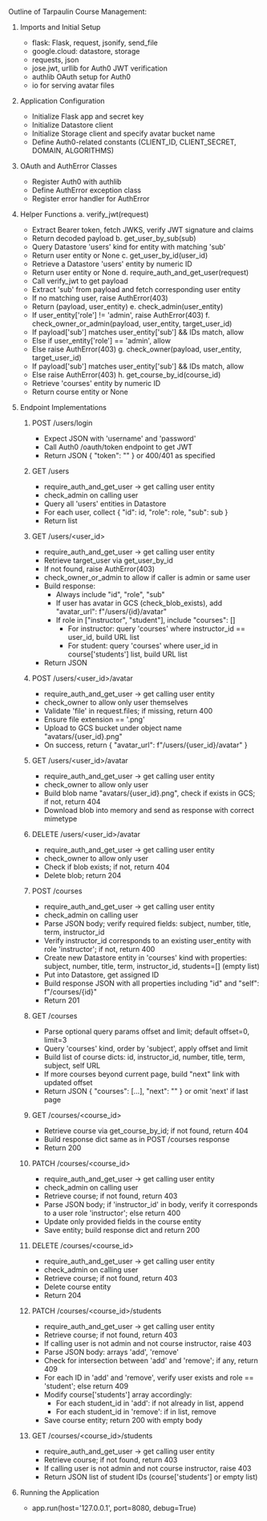 Outline of Tarpaulin Course Management:

1. Imports and Initial Setup
   - flask: Flask, request, jsonify, send_file
   - google.cloud: datastore, storage
   - requests, json
   - jose.jwt, urllib for Auth0 JWT verification
   - authlib OAuth setup for Auth0
   - io for serving avatar files

2. Application Configuration
   - Initialize Flask app and secret key
   - Initialize Datastore client
   - Initialize Storage client and specify avatar bucket name
   - Define Auth0-related constants (CLIENT_ID, CLIENT_SECRET, DOMAIN, ALGORITHMS)

3. OAuth and AuthError Classes
   - Register Auth0 with authlib
   - Define AuthError exception class
   - Register error handler for AuthError

4. Helper Functions
   a. verify_jwt(request)
      - Extract Bearer token, fetch JWKS, verify JWT signature and claims
      - Return decoded payload
   b. get_user_by_sub(sub)
      - Query Datastore 'users' kind for entity with matching 'sub'
      - Return user entity or None
   c. get_user_by_id(user_id)
      - Retrieve a Datastore 'users' entity by numeric ID
      - Return user entity or None
   d. require_auth_and_get_user(request)
      - Call verify_jwt to get payload
      - Extract 'sub' from payload and fetch corresponding user entity
      - If no matching user, raise AuthError(403)
      - Return (payload, user_entity)
   e. check_admin(user_entity)
      - If user_entity['role'] != 'admin', raise AuthError(403)
   f. check_owner_or_admin(payload, user_entity, target_user_id)
      - If payload['sub'] matches user_entity['sub'] && IDs match, allow
      - Else if user_entity['role'] == 'admin', allow
      - Else raise AuthError(403)
   g. check_owner(payload, user_entity, target_user_id)
      - If payload['sub'] matches user_entity['sub'] && IDs match, allow
      - Else raise AuthError(403)
   h. get_course_by_id(course_id)
      - Retrieve 'courses' entity by numeric ID
      - Return course entity or None

5. Endpoint Implementations

   1. POST /users/login
      - Expect JSON with 'username' and 'password'
      - Call Auth0 /oauth/token endpoint to get JWT
      - Return JSON { "token": "<JWT>" } or 400/401 as specified

   2. GET /users
      - require_auth_and_get_user -> get calling user entity
      - check_admin on calling user
      - Query all 'users' entities in Datastore
      - For each user, collect { "id": id, "role": role, "sub": sub }
      - Return list

   3. GET /users/<user_id>
      - require_auth_and_get_user -> get calling user entity
      - Retrieve target_user via get_user_by_id
      - If not found, raise AuthError(403)
      - check_owner_or_admin to allow if caller is admin or same user
      - Build response:
        - Always include "id", "role", "sub"
        - If user has avatar in GCS (check_blob_exists), add "avatar_url": f"/users/{id}/avatar"
        - If role in ["instructor", "student"], include "courses": []
          - For instructor: query 'courses' where instructor_id == user_id, build URL list
          - For student: query 'courses' where user_id in course['students'] list, build URL list
      - Return JSON

   4. POST /users/<user_id>/avatar
      - require_auth_and_get_user -> get calling user entity
      - check_owner to allow only user themselves
      - Validate 'file' in request.files; if missing, return 400
      - Ensure file extension == '.png'
      - Upload to GCS bucket under object name "avatars/{user_id}.png"
      - On success, return { "avatar_url": f"/users/{user_id}/avatar" }

   5. GET /users/<user_id>/avatar
      - require_auth_and_get_user -> get calling user entity
      - check_owner to allow only user
      - Build blob name "avatars/{user_id}.png", check if exists in GCS; if not, return 404
      - Download blob into memory and send as response with correct mimetype

   6. DELETE /users/<user_id>/avatar
      - require_auth_and_get_user -> get calling user entity
      - check_owner to allow only user
      - Check if blob exists; if not, return 404
      - Delete blob; return 204

   7. POST /courses
      - require_auth_and_get_user -> get calling user entity
      - check_admin on calling user
      - Parse JSON body; verify required fields: subject, number, title, term, instructor_id
      - Verify instructor_id corresponds to an existing user_entity with role 'instructor'; if not, return 400
      - Create new Datastore entity in 'courses' kind with properties:
        subject, number, title, term, instructor_id, students=[] (empty list)
      - Put into Datastore, get assigned ID
      - Build response JSON with all properties including "id" and "self": f"/courses/{id}"
      - Return 201

   8. GET /courses
      - Parse optional query params offset and limit; default offset=0, limit=3
      - Query 'courses' kind, order by 'subject', apply offset and limit
      - Build list of course dicts: id, instructor_id, number, title, term, subject, self URL
      - If more courses beyond current page, build "next" link with updated offset
      - Return JSON { "courses": [...], "next": "<url>" } or omit 'next' if last page

   9. GET /courses/<course_id>
      - Retrieve course via get_course_by_id; if not found, return 404
      - Build response dict same as in POST /courses response
      - Return 200

   10. PATCH /courses/<course_id>
       - require_auth_and_get_user -> get calling user entity
       - check_admin on calling user
       - Retrieve course; if not found, return 403
       - Parse JSON body; if 'instructor_id' in body, verify it corresponds to a user role 'instructor'; else return 400
       - Update only provided fields in the course entity
       - Save entity; build response dict and return 200

   11. DELETE /courses/<course_id>
       - require_auth_and_get_user -> get calling user entity
       - check_admin on calling user
       - Retrieve course; if not found, return 403
       - Delete course entity
       - Return 204

   12. PATCH /courses/<course_id>/students
       - require_auth_and_get_user -> get calling user entity
       - Retrieve course; if not found, return 403
       - If calling user is not admin and not course instructor, raise 403
       - Parse JSON body: arrays 'add', 'remove'
       - Check for intersection between 'add' and 'remove'; if any, return 409
       - For each ID in 'add' and 'remove', verify user exists and role == 'student'; else return 409
       - Modify course['students'] array accordingly:
         - For each student_id in 'add': if not already in list, append
         - For each student_id in 'remove': if in list, remove
       - Save course entity; return 200 with empty body

   13. GET /courses/<course_id>/students
       - require_auth_and_get_user -> get calling user entity
       - Retrieve course; if not found, return 403
       - If calling user is not admin and not course instructor, raise 403
       - Return JSON list of student IDs (course['students'] or empty list)

6. Running the Application
   - app.run(host='127.0.0.1', port=8080, debug=True)